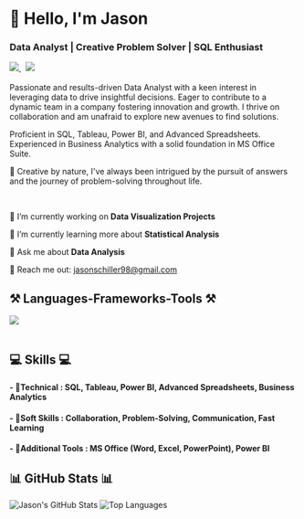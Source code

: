 <h1 align="left">👋 Hello, I'm Jason</h1>
<h3 align="left">Data Analyst | Creative Problem Solver | SQL Enthusiast</h3>


<div align="left"> 
  <a href="mailto:jasonschiller98@gmail.com" target="_blank">
    <img src="https://img.shields.io/badge/Gmail-D14836?style=for-the-badge&logo=gmail&logoColor=white" target="_blank" />
  </a> 
  &nbsp
  <a href="https://github.com/datadriven35" target="_blank">
    <img src="https://img.shields.io/badge/GitHub-100000?style=for-the-badge&logo=github&logoColor=white" target="_blank" />
  </a>
</div>

<br> 
Passionate and results-driven Data Analyst with a keen interest in leveraging data to drive insightful decisions. Eager to contribute to a dynamic team in a company fostering innovation and growth. I thrive on collaboration and am unafraid to explore new avenues to find solutions.

Proficient in SQL, Tableau, Power BI, and Advanced Spreadsheets. Experienced in Business Analytics with a solid foundation in MS Office Suite.

🎨 Creative by nature, I've always been intrigued by the pursuit of answers and the journey of problem-solving throughout life. <br>

<br> 

<div align="left">
 
 🔭 I’m currently working on **Data Visualization Projects**
 
 🌱 I’m currently learning more about **Statistical Analysis**

💬 Ask me about **Data Analysis**

📧 Reach me out: jasonschiller98@gmail.com

 </div>

<h2 align="left">⚒️ Languages-Frameworks-Tools ⚒️</h2>
<div align="left">
    <img src="https://skillicons.dev/icons?i=mysql,,excel" /><br>
</div>

<br/>

<div align="left">
    <h2 align="left">💻 Skills 💻</h2>
        <h4>- 📕Technical : SQL, Tableau, Power BI, Advanced Spreadsheets, Business Analytics</h4>
        <h4>- 📗Soft Skills :  Collaboration, Problem-Solving, Communication, Fast Learning</h4>
        <h4>- 📙Additional Tools :  MS Office (Word, Excel, PowerPoint), Power BI</h4>

 </div>


<h2 align="left">📊 GitHub Stats 📊</h2>

![Jason's GitHub Stats](https://github-readme-stats.vercel.app/api?username=datadriven35&show_icons=true&theme=radical)
![Top Languages](https://github-readme-stats.vercel.app/api/top-langs/?username=datadriven35&show_icons=true&theme=radical)
